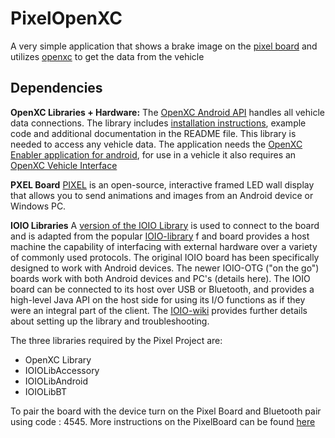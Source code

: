 PixelOpenXC 
============

A very simple application that shows a brake image on the [pixel board](http://ledpixelart.com) and utilizes [openxc](http://openxcplatform.com) to get the data from the vehicle

## Dependencies

**OpenXC Libraries + Hardware:** The [OpenXC Android
API](https://github.com/openxc/openxc-android) handles all vehicle data
connections. The library includes [installation
instructions](http://openxcplatform.com/android/api-guide.html), example code
and additional documentation in the README file. This library is needed to
access any vehicle data. The application needs the [OpenXC Enabler application for android](https://github.com/openxc/openxc-android), for use in a vehicle it also requires an [OpenXC Vehicle Interface](http://openxcplatform.com/vehicle-interface/hardware.html#ford-reference-design)

**PXEL Board** [PIXEL](http://ledpixelart.com/) is an open-source, interactive framed LED wall display that allows you to send animations and images from an Android device or Windows PC.

**IOIO Libraries** A [version of the IOIO Library](https://github.com/sudipto13/ioio) is used to connect to the board and is adapted from the popular [IOIO-library](https://github.com/ytai/ioio/) f and board provides a host machine the capability of interfacing with external hardware over a variety of commonly used protocols. The original IOIO board has been specifically designed to work with Android devices. The newer IOIO-OTG ("on the go") boards work with both Android devices and PC's (details here). The IOIO board can be connected to its host over USB or Bluetooth, and provides a high-level Java API on the host side for using its I/O functions as if they were an integral part of the client. The [IOIO-wiki](https://github.com/ytai/ioio/wiki) provides further details about setting up the library and troubleshooting.

The three libraries required by the Pixel Project are:
- OpenXC Library
- IOIOLibAccessory
- IOIOLibAndroid
- IOIOLibBT

To pair the board with the device turn on the Pixel Board and Bluetooth pair using code : 4545. More instructions on the PixelBoard can be found [here](http://ledpixelart.com/for-developers-2/)